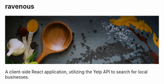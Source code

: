 ## ravenous
![Alt text](src/components/SearchBar/background_search_desktop.jpg?raw=true "Title")

A client-side React application, utilizing the Yelp API to search for local businesses.
